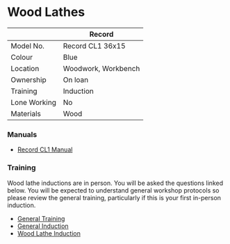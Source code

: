 Wood Lathes
===========

|              | Record              |
|--------------|---------------------|
| Model No.    | Record CL1 36x15    |
| Colour       | Blue                |
| Location     | Woodwork, Workbench |
| Ownership    | On loan             |
| Training     | Induction           |
| Lone Working | No                  |
| Materials    | Wood                |

### Manuals

-	[Record CL1 Manual](../../../instruction_manuals/wood_record_cl1_lathe.pdf)

### Training

Wood lathe inductions are in person. You will be asked the questions linked below. You will be expected to understand general workshop protocols so please review the general training, particularly if this is your first in-person induction.

-	[General Training](../Training/General.md)
-	[General Induction](../Inductions/General.md)
-	[Wood Lathe Induction](../Inductions/Woodlathe.md)
